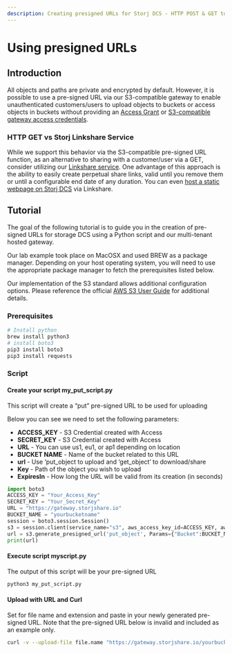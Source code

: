 ```yaml
---
description: Creating presigned URLs for Storj DCS - HTTP POST & GET to a URL
---
```


# Using presigned URLs

## **Introduction**

All objects and paths are private and encrypted by default. However, it is possible to use a pre-signed URL via our S3-compatible gateway to enable unauthenticated customers/users to upload objects to buckets or access objects in buckets without providing an [Access Grant](https://docs.storj.io/dcs/concepts/access/access-grants) or [S3-compatible gateway access credentials](../../getting-started/quickstart-aws-sdk-and-hosted-gateway-mt.md#generate-credentials-to-the-gateway-mt).&#x20;

### **HTTP GET vs Storj Linkshare Service**

While we support this behavior via the S3-compatible pre-signed URL function, as an alternative to sharing with a customer/user via a GET, consider utilizing our [Linkshare service](../linksharing-service.md). One advantage of this approach is the ability to easily create perpetual share links, valid until you remove them or until a configurable end date of any duration. You can even [host a static webpage on Storj DCS](../../how-tos/host-a-static-website/) via Linkshare.

## **Tutorial**&#x20;

The goal of the following tutorial is to guide you in the creation of pre-signed URLs for storage DCS using a Python script and our multi-tenant hosted gateway.

Our lab example took place on MacOSX and used BREW as a package manager. Depending on your host operating system, you will need to use the appropriate package manager to fetch the prerequisites listed below.&#x20;

Our implementation of the S3 standard allows additional configuration options. Please reference the official [AWS S3 User Guide](https://docs.aws.amazon.com/AmazonS3/latest/userguide/using-presigned-url.html) for additional details.&#x20;

### **Prerequisites**

```bash
# Install python
brew install python3
# install boto3
pip3 install boto3
pip3 install requests
```

### **Script**

#### Create your script my\_put\_script.py

This script will create a “put” pre-signed URL to be used for uploading

Below you can see we need to set the following parameters:

* **ACCESS\_KEY** - S3 Credential created with Access
* **SECRET\_KEY** - S3 Credential created with Access
* **URL** - You can use us1, eu1, or ap1 depending on location
* **BUCKET NAME** - Name of the bucket related to this URL
* **url** - Use ‘put\_object to upload and ‘get\_object’ to download/share
* **Key** - Path of the object you wish to upload
* **ExpiresIn** - How long the URL will be valid from its creation (in seconds)

```python
import boto3
ACCESS_KEY = "Your_Access_Key"
SECRET_KEY = "Your_Secret_Key"
URL = "https://gateway.storjshare.io"
BUCKET_NAME = "yourbucketname"
session = boto3.session.Session()
s3 = session.client(service_name="s3", aws_access_key_id=ACCESS_KEY, aws_secret_access_key=SECRET_KEY, endpoint_url=URL)
url = s3.generate_presigned_url('put_object', Params={"Bucket":BUCKET_NAME, "Key":"path/within/bucket/file.name"}, ExpiresIn=3600)
print(url)
```

#### **Execute script myscript.py**

The output of this script will be your pre-signed URL

```bash
python3 my_put_script.py
```

#### **Upload with URL and Curl**

Set for file name and extension and paste in your newly generated pre-signed URL. Note that the pre-signed URL below is invalid and included as an example only.

```bash
curl -v --upload-file file.name "https://gateway.storjshare.io/yourbucketname/path/within/bucket?AWSAccessKeyId=jvruleqdpbwqx7vxmwgqbtlbmapa&Signature=fUNxawPyFd%2F9apR%2FZnKmR%2BPXGCA%3D&Expires=1628019103"
```
